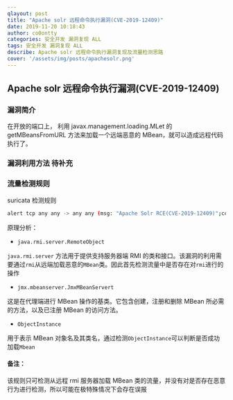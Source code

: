 ```yaml
---
qlayout: post
title: "Apache solr 远程命令执行漏洞(CVE-2019-12409)" 
date: 2019-11-20 10:18:43
author: co0ontty
categories: 安全开发 漏洞复现 ALL
tags: 安全开发 漏洞复现 ALL
describe: Apache solr 远程命令执行漏洞复现及流量检测思路
cover: '/assets/img/posts/apachesolr.png'
---
```


## Apache solr 远程命令执行漏洞(CVE-2019-12409)
### 漏洞简介
在开放的端口上， 利用 javax.management.loading.MLet 的 getMBeansFromURL 方法来加载一个远端恶意的 MBean，就可以造成远程代码执行了。
### 漏洞利用方法 待补充
### 流量检测规则
suricata 检测规则
```bash
alert tcp any any -> any any (msg: "Apache Solr RCE(CVE-2019-12409)";content:"java.rmi.server.RemoteObject";content:"JmxMBeanServert";content:"ObjectInstance";sid:30000139;reference: cve, 2019-12409;rev:1;)
```

原理分析：

- `java.rmi.server.RemoteObject`

`java.rmi.server` 方法用于提供支持服务器端 RMI 的类和接口。该漏洞的利用需要通过`rmi`从远端加载恶意的`MBean`类。因此首先检测流量中是否存在对`rmi`进行的操作

- `jmx.mbeanserver.JmxMBeanServert`

这是在代理端进行 MBean 操作的基类。它包含创建，注册和删除 MBean 所必需的方法，以及已注册 MBean 的访问方法。

- `ObjectInstance`

用于表示 MBean 对象名及其类名，通过检测`ObjectInstance`可以判断是否成功加载`Mbean`

#### 备注：

该规则只可检测从远程 rmi 服务器加载 MBean 类的流量，并没有对是否存在恶意行为进行检测，所以可能在极特殊情况下会存在误报